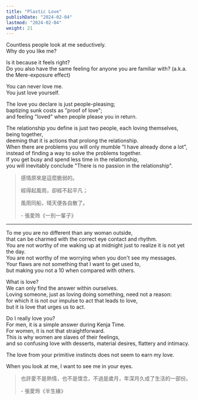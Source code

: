 ```yaml
---
title: "Plastic Love"
publishDate: "2024-02-04"
lastmod: "2024-02-04"
weight: 21
---
```


Countless people look at me seductively.<br/>
Why do you like me?<br/>

Is it because it feels right?<br/>
Do you also have the same feeling for anyone you are familiar with? (a.k.a. the Mere-exposure effect)<br/>

You can never love me.<br/>
You just love yourself.<br/>

The love you declare is just people-pleasing;<br/>
baptizing sunk costs as "proof of love";<br/>
and feeling "loved" when people please you in return.<br/>

The relationship you define is just two people, each loving themselves, being together,<br/>
deeming that it is actions that prolong the relationship.<br/>
When there are problems you will only mumble "I have already done a lot",<br/>
instead of finding a way to solve the problems together.<br/>
If you get busy and spend less time in the relationship,<br/>
you will inevitably conclude "There is no passion in the relationship".<br/>

> 感情原來是這麼脆弱的。
>
> 經得起風雨，卻經不起平凡；
>
> 風雨同船，晴天便各自散了。
>
> \- 張愛玲《一別一輩子》

---

To me you are no different than any woman outside,<br/>
that can be charmed with the correct eye contact and rhythm.<br/>
You are not worthy of me waking up at midnight just to realize it is not yet the day.<br/>
You are not worthy of me worrying when you don't see my messages.<br/>
Your flaws are not something that I want to get used to,<br/>
but making you not a 10 when compared with others.<br/>

What is love?<br/>
We can only find the answer within ourselves.<br/>
Loving someone, just as loving doing something, need not a reason:<br/>
for which it is not our impulse to act that leads to love,<br/>
but it is love that urges us to act.<br/>

Do I really love you?<br/>
For men, it is a simple answer during Kenja Time.<br/>
For women, it is not that straightforward.<br/>
This is why women are slaves of their feelings,<br/>
and so confusing love with desserts, material desires, flattery and intimacy.<br/>

The love from your primitive instincts does not seem to earn my love.<br/>

When you look at me, I want to see me in your eyes.<br/>

> 也許愛不是熱情，也不是懷念，不過是歲月，年深月久成了生活的一部份。
>
> \- 張愛玲《半生緣》
